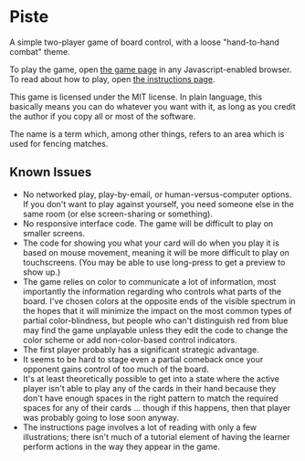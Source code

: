 Piste
=====
A simple two-player game of board control, with a loose "hand-to-hand combat" theme.

To play the game, open [the game page](game.html) in any Javascript-enabled browser. To read about how to play, open [the instructions page](instructions.html).

This game is licensed under the MIT license. In plain language, this basically means you can do whatever you want with it, as long as you credit the author if you copy all or most of the software.

The name is a term which, among other things, refers to an area which is used for fencing matches.

Known Issues
------------
* No networked play, play-by-email, or human-versus-computer options. If you don't want to play against yourself, you need someone else in the same room (or else screen-sharing or something).
* No responsive interface code. The game will be difficult to play on smaller screens.
* The code for showing you what your card will do when you play it is based on mouse movement, meaning it will be more difficult to play on touchscreens. (You may be able to use long-press to get a preview to show up.)
* The game relies on color to communicate a lot of information, most importantly the information regarding who controls what parts of the board. I've chosen colors at the opposite ends of the visible spectrum in the hopes that it will minimize the impact on the most common types of partial color-blindness, but people who can't distinguish red from blue may find the game unplayable unless they edit the code to change the color scheme or add non-color-based control indicators.
* The first player probably has a significant strategic advantage.
* It seems to be hard to stage even a partial comeback once your opponent gains control of too much of the board.
* It's at least theoretically possible to get into a state where the active player isn't able to play any of the cards in their hand because they don't have enough spaces in the right pattern to match the required spaces for any of their cards ... though if this happens, then that player was probably going to lose soon anyway.
* The instructions page involves a lot of reading with only a few illustrations; there isn't much of a tutorial element of having the learner perform actions in the way they appear in the game.
